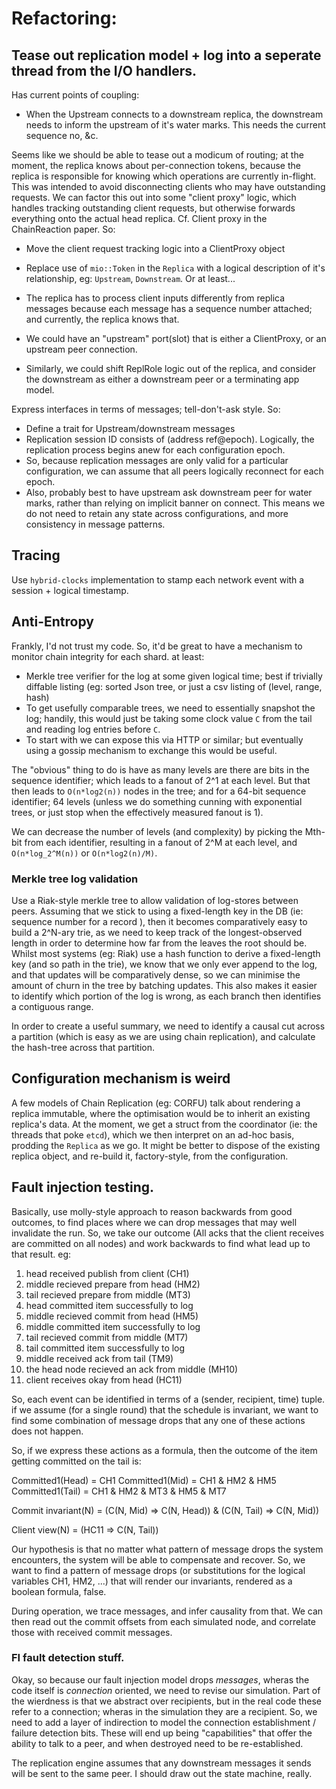 # Refactoring:
## Tease out replication model + log into a seperate thread from the I/O handlers.
Has current points of coupling:

 * When the Upstream connects to a downstream replica, the downstream needs to inform the upstream of it's water marks. This needs the current sequence no, &c.

Seems like we should be able to tease out a modicum of routing; at the moment, the replica knows about per-connection tokens, because the replica is responsible for knowing which operations are currently in-flight. This was intended to avoid disconnecting clients who may have outstanding requests.  We can factor this out into some "client proxy" logic, which handles tracking outstanding client requests, but otherwise forwards everything onto the actual head replica. Cf. Client proxy in the ChainReaction paper.  So:

 * Move the client request tracking logic into a ClientProxy object
 * Replace use of `mio::Token` in the `Replica` with a logical description of it's relationship, eg: `Upstream`, `Downstream`. Or at least...

 * The replica has to process client inputs differently from replica messages because each message has a sequence number attached; and currently, the replica knows that.
 * We could have an "upstream" port(slot) that is either a ClientProxy, or an upstream peer connection.
 * Similarly, we could shift ReplRole logic out of the replica, and consider the downstream as either a downstream peer or a terminating app model.

Express interfaces in terms of messages; tell-don't-ask style. So:

 * Define a trait for Upstream/downstream messages
 * Replication session ID consists of (address ref@epoch). Logically, the replication process begins anew for each configuration epoch.
 * So, because replication messages are only valid for a particular configuration, we can assume that all peers logically reconnect for each epoch.
* Also, probably best to have upstream ask downstream peer for water marks, rather than relying on implicit banner on connect. This means we do not need to retain any state across configurations, and more consistency in message patterns.


## Tracing

Use `hybrid-clocks` implementation to stamp each network event with a session + logical timestamp.

## Anti-Entropy
Frankly, I'd not trust my code. So, it'd be great to have a mechanism to monitor chain integrity for each shard. at least:

 * Merkle tree verifier for the log at some given logical time; best if trivially diffable listing (eg: sorted Json tree, or just a csv listing of (level, range, hash)
 * To get usefully comparable trees, we need to essentially snapshot the log; handily, this would just be taking some clock value `C` from the tail and reading log entries before `C`.
 * To start with we can expose this via HTTP or similar; but eventually using a gossip mechanism to exchange this would be useful.

The "obvious" thing to do is have as many levels are there are bits in the sequence identifier; which leads to a fanout of 2^1 at each level. But that then leads to `O(n*log2(n))` nodes in the tree; and for a 64-bit sequence identifier; 64 levels (unless we do something cunning with exponential trees, or just stop when the effectively measured fanout is 1).

We can decrease the number of levels (and complexity) by picking the Mth-bit from each identifier, resulting in a fanout of 2^M at each level, and `O(n*log_2^M(n))` or `O(n*log2(n)/M)`.


### Merkle tree log validation

Use a Riak-style merkle tree to allow validation of log-stores between peers. Assuming that we stick to using a fixed-length key in the DB (ie: sequence number for a record ), then it becomes comparatively easy to build a 2^N-ary trie, as we need to keep track of the longest-observed length in order to determine how far from the leaves the root should be. Whilst most systems (eg: Riak) use a hash function to derive a fixed-length key (and so path in the trie), we know that we only ever append to the log, and that updates will be comparatively dense, so we can minimise the amount of churn in the tree by batching updates. This also makes it easier to identify which portion of the log is wrong, as each branch then identifies a contiguous range.

In order to create a useful summary, we need to identify a causal cut across a partition (which is easy as we are using chain replication), and calculate the hash-tree across that partition.



## Configuration mechanism is weird

A few models of Chain Replication (eg: CORFU) talk about rendering a replica immutable, where the optimisation would be to inherit an existing replica's data. At the moment, we get a struct from the coordinator (ie: the threads that poke `etcd`), which we then interpret on an ad-hoc basis, prodding the `Replica` as we go. It might be better to dispose of the existing replica object, and re-build it, factory-style, from the configuration.

## Fault injection testing.

Basically, use molly-style approach to reason backwards from good outcomes, to find places where we can drop messages that may well invalidate the run. So, we take our outcome (All acks that the client receives are committed on all nodes) and work backwards to find what lead up to that result. eg:

 1. head received publish from client (CH1)
 2. middle recieved prepare from head (HM2)
 3. tail recieved prepare from middle (MT3)
 4. head committed item successfully to log
 5. middle recieved commit from head (HM5)
 6. middle committed item successfully to log
 7. tail recieved commit from middle (MT7)
 8. tail committed item successfully to log
 9. middle received ack from tail (TM9)
 10. the head node recieved an ack from middle (MH10)
 11. client receives okay from head (HC11)

So, each event can be identified in terms of a (sender, recipient, time) tuple. if we assume (for a single round) that the schedule is invariant, we want to find some combination of message drops that any one of these actions does not happen.

So, if we express these actions as a formula, then the outcome of the item getting committed on the tail is:

Committed1(Head) = CH1
Committed1(Mid)  = CH1 & HM2 & HM5
Committed1(Tail) = CH1 & HM2 & MT3 & HM5 & MT7

Commit invariant(N) = (C(N, Mid) => C(N, Head)) & (C(N, Tail) => C(N, Mid))

Client view(N) = (HC11 => C(N, Tail))

Our hypothesis is that no matter what pattern of message drops the system encounters, the system will be able to compensate and recover.  So, we want to find a pattern of message drops (or substitutions for the logical variables CH1, HM2, ...) that will render our invariants, rendered as a boolean formula, false.

During operation, we trace messages, and infer causality from that. We can then read out the commit offsets from each simulated node, and correlate those with received commit messages.

### FI fault detection stuff.

Okay, so because our fault injection model drops *messages*, wheras the code itself is *connection* oriented, we need to revise our simulation. Part of the wierdness is that we abstract over recipients, but in the real code these refer to a connection; wheras in the simulation they are a recipient. So, we need to add a layer of indirection to model the connection establishment / failure detection bits. These will end up being "capabilities" that offer the ability to talk to a peer, and when destroyed need to be re-established.

The replication engine assumes that any downstream messages it sends will be sent to the same peer. I should draw out the state machine, really.
